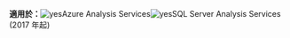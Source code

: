 **適用於：**![yes](media/analysis-services-appliesto/yes.png)Azure Analysis Services![yes](media/analysis-services-appliesto/yes.png)SQL Server Analysis Services (2017 年起)